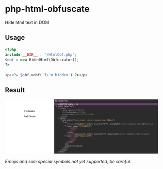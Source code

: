 # php-html-obfuscate
Hide html text in DOM

## Usage

```php
<?php
include __DIR__ . "/HtmlObf.php";
$obf = new HidedHtml\Obfuscator();
?>

<p><?= $obf->obf('I\'m hidden') ?></p>

```
## Result
![Example result](https://raw.githubusercontent.com/Allespro/php-html-obfuscate/main/example/example.png)

*Emojis and som special symbols not yet supported, be careful.*
